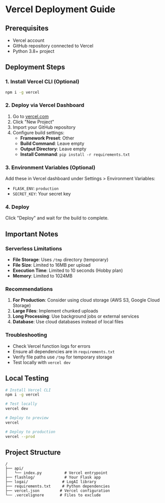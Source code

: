 # Vercel Deployment Guide

## Prerequisites
- Vercel account
- GitHub repository connected to Vercel
- Python 3.8+ project

## Deployment Steps

### 1. Install Vercel CLI (Optional)
```bash
npm i -g vercel
```

### 2. Deploy via Vercel Dashboard
1. Go to [vercel.com](https://vercel.com)
2. Click "New Project"
3. Import your GitHub repository
4. Configure build settings:
   - **Framework Preset**: Other
   - **Build Command**: Leave empty
   - **Output Directory**: Leave empty
   - **Install Command**: `pip install -r requirements.txt`

### 3. Environment Variables (Optional)
Add these in Vercel dashboard under Settings > Environment Variables:
- `FLASK_ENV`: `production`
- `SECRET_KEY`: Your secret key

### 4. Deploy
Click "Deploy" and wait for the build to complete.

## Important Notes

### Serverless Limitations
- **File Storage**: Uses `/tmp` directory (temporary)
- **File Size**: Limited to 16MB per upload
- **Execution Time**: Limited to 10 seconds (Hobby plan)
- **Memory**: Limited to 1024MB

### Recommendations
1. **For Production**: Consider using cloud storage (AWS S3, Google Cloud Storage)
2. **Large Files**: Implement chunked uploads
3. **Long Processing**: Use background jobs or external services
4. **Database**: Use cloud databases instead of local files

### Troubleshooting
- Check Vercel function logs for errors
- Ensure all dependencies are in `requirements.txt`
- Verify file paths use `/tmp` for temporary storage
- Test locally with `vercel dev`

## Local Testing
```bash
# Install Vercel CLI
npm i -g vercel

# Test locally
vercel dev

# Deploy to preview
vercel

# Deploy to production
vercel --prod
```

## Project Structure
```
/
├── api/
│   └── index.py          # Vercel entrypoint
├── flashlog/             # Your Flask app
├── logai/               # LogAI library
├── requirements.txt     # Python dependencies
├── vercel.json         # Vercel configuration
└── .vercelignore       # Files to exclude
``` 